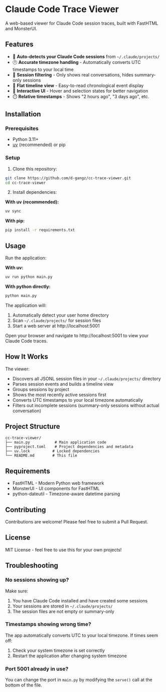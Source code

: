# Claude Code Trace Viewer

A web-based viewer for Claude Code session traces, built with FastHTML and MonsterUI.

## Features

- 📁 **Auto-detects your Claude Code sessions** from `~/.claude/projects/`
- 🕐 **Accurate timezone handling** - Automatically converts UTC timestamps to your local time
- 🎯 **Session filtering** - Only shows real conversations, hides summary-only sessions
- 🌲 **Flat timeline view** - Easy-to-read chronological event display
- 🎨 **Interactive UI** - Hover and selection states for better navigation
- ⏱️ **Relative timestamps** - Shows "2 hours ago", "3 days ago", etc.

## Installation

### Prerequisites

- Python 3.11+
- [uv](https://github.com/astral-sh/uv) (recommended) or pip

### Setup

1. Clone this repository:
```bash
git clone https://github.com/d-gangz/cc-trace-viewer.git
cd cc-trace-viewer
```

2. Install dependencies:

**With uv (recommended):**
```bash
uv sync
```

**With pip:**
```bash
pip install -r requirements.txt
```

## Usage

Run the application:

**With uv:**
```bash
uv run python main.py
```

**With python directly:**
```bash
python main.py
```

The application will:
1. Automatically detect your user home directory
2. Scan `~/.claude/projects/` for session files
3. Start a web server at http://localhost:5001

Open your browser and navigate to http://localhost:5001 to view your Claude Code traces.

## How It Works

The viewer:
- Discovers all JSONL session files in your `~/.claude/projects/` directory
- Parses session events and builds a timeline view
- Groups sessions by project
- Shows the most recently active sessions first
- Converts UTC timestamps to your local timezone automatically
- Filters out incomplete sessions (summary-only sessions without actual conversation)

## Project Structure

```
cc-trace-viewer/
├── main.py           # Main application code
├── pyproject.toml    # Project dependencies and metadata
├── uv.lock          # Locked dependencies
└── README.md        # This file
```

## Requirements

- FastHTML - Modern Python web framework
- MonsterUI - UI components for FastHTML
- python-dateutil - Timezone-aware datetime parsing

## Contributing

Contributions are welcome! Please feel free to submit a Pull Request.

## License

MIT License - feel free to use this for your own projects!

## Troubleshooting

### No sessions showing up?

Make sure:
1. You have Claude Code installed and have created some sessions
2. Your sessions are stored in `~/.claude/projects/`
3. The session files are not empty or summary-only

### Timestamps showing wrong time?

The app automatically converts UTC to your local timezone. If times seem off:
1. Check your system timezone is set correctly
2. Restart the application after changing system timezone

### Port 5001 already in use?

You can change the port in `main.py` by modifying the `serve()` call at the bottom of the file.
